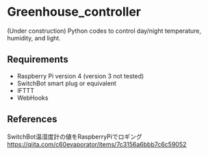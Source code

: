 # Greenhouse_controller
(Under construction) Python codes to control day/night temperature, humidity, and light. 

## Requirements
- Raspberry Pi version 4 (version 3 not tested)
- SwitchBot smart plug or equivalent
- IFTTT 
- WebHooks

## References
SwitchBot温湿度計の値をRaspberryPiでロギング
https://qiita.com/c60evaporator/items/7c3156a6bbb7c6c59052